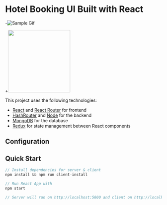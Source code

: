 # Hotel Booking UI Built with React

-![Sample Gif](http://i.imgur.com/______.gif)

+<img src="/art/sample.gif?raw=true" width="200px">

This project uses the following technologies:

- [React](https://reactjs.org) and [React Router](https://reacttraining.com/react-router/) for frontend
- [HashRouter](https://www.npmjs.com/package/hash-router) and [Node](https://nodejs.org/en/) for the backend
- [MongoDB](https://www.mongodb.com/) for the database
- [Redux](https://redux.js.org/basics/usagewithreact) for state management between React components

## Configuration



## Quick Start

```javascript
// Install dependencies for server & client
npm install && npm run client-install

// Run React App with
npm start

// Server will run on http://localhost:5000 and client on http://localhost:3000

